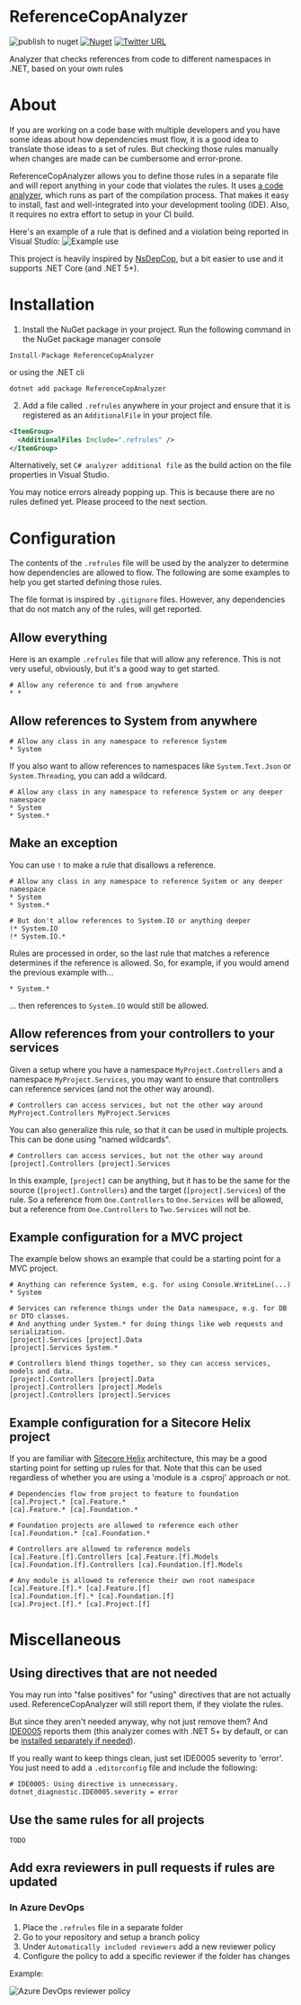 # ReferenceCopAnalyzer

![publish to nuget](https://github.com/hermanussen/ReferenceCopAnalyzer/workflows/publish%20to%20nuget/badge.svg) [![Nuget](https://img.shields.io/nuget/v/ReferenceCopAnalyzer)](https://www.nuget.org/packages/ReferenceCopAnalyzer/)  [![Twitter URL](https://img.shields.io/twitter/url?style=social&url=https%3A%2F%2Ftwitter.com%2Fknifecore%2F)](https://twitter.com/knifecore)

Analyzer that checks references from code to different namespaces in .NET, based on your own rules

# About

If you are working on a code base with multiple developers and you have some ideas about how dependencies must flow, it is a good idea to translate those ideas to a set of rules. But checking those rules manually when changes are made can be cumbersome and error-prone.

ReferenceCopAnalyzer allows you to define those rules in a separate file and will report anything in your code that violates the rules. It uses [a code analyzer](https://docs.microsoft.com/en-us/dotnet/framework/code-analyzers), which runs as part of the compilation process. That makes it easy to install, fast and well-integrated into your development tooling (IDE). Also, it requires no extra effort to setup in your CI build.

Here's an example of a rule that is defined and a violation being reported in Visual Studio:
![Example use](images/example_use.png)

This project is heavily inspired by [NsDepCop](https://github.com/realvizu/NsDepCop), but a bit easier to use and it supports .NET Core (and .NET 5+).

# Installation

1. Install the NuGet package in your project. Run the following command in the NuGet package manager console
```
Install-Package ReferenceCopAnalyzer
```
or using the .NET cli
```
dotnet add package ReferenceCopAnalyzer
```
2. Add a file called `.refrules` anywhere in your project and ensure that it is registered as an `AdditionalFile` in your project file.
```xml
<ItemGroup>
  <AdditionalFiles Include=".refrules" />
</ItemGroup>
```
Alternatively, set `C# analyzer additional file` as the build action on the file properties in Visual Studio.

You may notice errors already popping up. This is because there are no rules defined yet. Please proceed to the next section.

# Configuration

The contents of the `.refrules` file will be used by the analyzer to determine how dependencies are allowed to flow. The following are some examples to help you get started defining those rules.

The file format is inspired by `.gitignore` files. However, any dependencies that do not match any of the rules, will get reported.

## Allow everything

Here is an example `.refrules` file that will allow any reference. This is not very useful, obviously, but it's a good way to get started.
```
# Allow any reference to and from anywhere
* *
```

## Allow references to System from anywhere

```
# Allow any class in any namespace to reference System
* System
```

If you also want to allow references to namespaces like `System.Text.Json` or `System.Threading`, you can add a wildcard.

```
# Allow any class in any namespace to reference System or any deeper namespace
* System
* System.*
```

## Make an exception

You can use `!` to make a rule that disallows a reference.
```
# Allow any class in any namespace to reference System or any deeper namespace
* System
* System.*

# But don't allow references to System.IO or anything deeper
!* System.IO
!* System.IO.*
```

Rules are processed in order, so the last rule that matches a reference determines if the reference is allowed. So, for example, if you would amend the previous example with...
```
* System.*
```
... then references to `System.IO` would still be allowed.

## Allow references from your controllers to your services

Given a setup where you have a namespace `MyProject.Controllers` and a namespace `MyProject.Services`, you may want to ensure that controllers can reference services (and not the other way around).

```
# Controllers can access services, but not the other way around
MyProject.Controllers MyProject.Services
```

You can also generalize this rule, so that it can be used in multiple projects. This can be done using "named wildcards".

```
# Controllers can access services, but not the other way around
[project].Controllers [project].Services
```
In this example, `[project]` can be anything, but it has to be the same for the source (`[project].Controllers`) and the target (`[project].Services`) of the rule. So a reference from `One.Controllers` to `One.Services` will be allowed, but a reference from `One.Controllers` to `Two.Services` will not be.

## Example configuration for a MVC project

The example below shows an example that could be a starting point for a MVC project.

```
# Anything can reference System, e.g. for using Console.WriteLine(...)
* System

# Services can reference things under the Data namespace, e.g. for DB or DTO classes.
# And anything under System.* for doing things like web requests and serialization.
[project].Services [project].Data
[project].Services System.*

# Controllers blend things together, so they can access services, models and data.
[project].Controllers [project].Data
[project].Controllers [project].Models
[project].Controllers [project].Services
```

## Example configuration for a Sitecore Helix project

If you are familiar with [Sitecore Helix](https://helix.sitecore.com/principles/architecture-principles/layers.html) architecture, this may be a good starting point for setting up rules for that. Note that this can be used regardless of whether you are using a 'module is a .csproj' approach or not.

```
# Dependencies flow from project to feature to foundation
[ca].Project.* [ca].Feature.*
[ca].Feature.* [ca].Foundation.*

# Foundation projects are allowed to reference each other
[ca].Foundation.* [ca].Foundation.*

# Controllers are allowed to reference models
[ca].Feature.[f].Controllers [ca].Feature.[f].Models
[ca].Foundation.[f].Controllers [ca].Foundation.[f].Models

# Any module is allowed to reference their own root namespace
[ca].Feature.[f].* [ca].Feature.[f]
[ca].Foundation.[f].* [ca].Foundation.[f]
[ca].Project.[f].* [ca].Project.[f]
```

# Miscellaneous

## Using directives that are not needed

You may run into "false positives" for "using" directives that are not actually used. ReferenceCopAnalyzer will still report them, if they violate the rules.

But since they aren't needed anyway, why not just remove them? And [IDE0005](https://docs.microsoft.com/en-us/dotnet/fundamentals/code-analysis/style-rules/ide0005) reports them (this analyzer comes with .NET 5+ by default, or can be [installed separately if needed](https://docs.microsoft.com/en-us/dotnet/fundamentals/code-analysis/overview)).

If you really want to keep things clean, just set IDE0005 severity to 'error'. You just need to add a `.editorconfig` file and include the following:
```
# IDE0005: Using directive is unnecessary.
dotnet_diagnostic.IDE0005.severity = error
```

## Use the same rules for all projects

`TODO`

## Add exra reviewers in pull requests if rules are updated

### In Azure DevOps

1. Place the `.refrules` file in a separate folder
2. Go to your repository and setup a branch policy
3. Under `Automatically included reviewers` add a new reviewer policy
4. Configure the policy to add a specific reviewer if the folder has changes

Example:

![Azure DevOps reviewer policy](images/azure_devops_reviewer_policy.png)